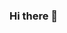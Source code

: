 ### Hi there 👋

<!--
Ethical Hacker | Sysadmin | Pythonista | BSc Cybersecurity Student at [Western Governors University](https://www.wgu.edu/).
<p align="center">
  <a href="https://danieldavidson.github.io" target="_blank">Personal Website</a> •
  <a href="https://www.linkedin.com/in/edoardoottavianelli/" target="_blank">LinkedIn</a> •
  <a href="https://github.com/danieldavidson" target="_blank">Github</a> •
  <a href="https://tryhackme.com/p/Pyr0" target="_blank">TryHackMe</a> •
  <a href="https://www.goodreads.com/daniel_reads" target="_blank">Goodreads</a>
</p>
<!--
[![danieldavidson's GitHub stats](https://github-readme-stats.vercel.app/api?username=danieldavidson)](https://github.com/anuraghazra/github-readme-stats)
-->
